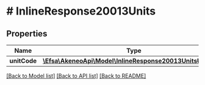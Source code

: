 # # InlineResponse20013Units

## Properties

Name | Type | Description | Notes
------------ | ------------- | ------------- | -------------
**unitCode** | [**\Efsa\AkeneoApi\Model\InlineResponse20013UnitsUnitCode**](InlineResponse20013UnitsUnitCode.md) |  | [optional]

[[Back to Model list]](../../README.md#models) [[Back to API list]](../../README.md#endpoints) [[Back to README]](../../README.md)
